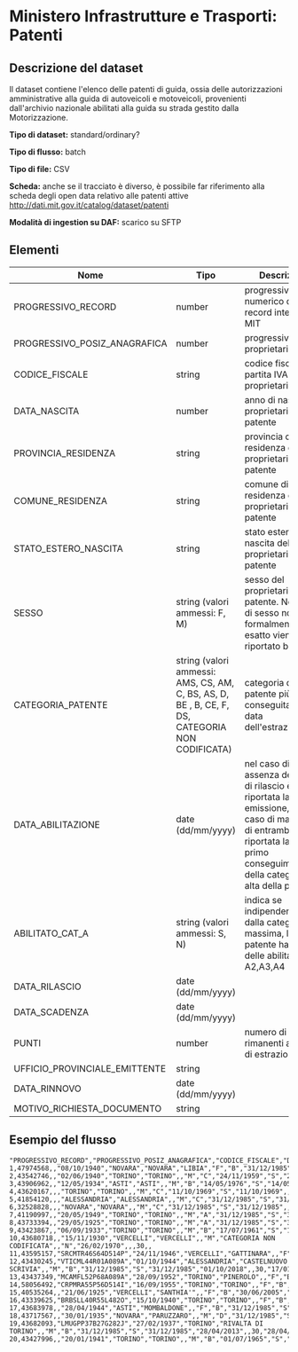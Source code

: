 # Ministero Infrastrutture e Trasporti: Patenti

## Descrizione del dataset
Il dataset contiene l'elenco delle patenti di guida, ossia delle autorizzazioni amministrative alla guida di autoveicoli e motoveicoli, provenienti dall'archivio nazionale abilitati alla guida su strada gestito dalla Motorizzazione.

**Tipo di dataset:** standard/ordinary?

**Tipo di flusso:** batch

**Tipo di file:** CSV

**Scheda:** anche se il tracciato è diverso, è possibile far riferimento alla scheda degli open data relativo alle patenti attive http://dati.mit.gov.it/catalog/dataset/patenti

**Modalità di ingestion su DAF:** scarico su SFTP


## Elementi

| Nome | Tipo   | Descrizione                     |
|------|--------|---------------------------------|
| PROGRESSIVO_RECORD | number | progressivo numerico del record interno al MIT|
| PROGRESSIVO_POSIZ_ANAGRAFICA | number | progressivo record proprietario |
| CODICE_FISCALE | string | codice fiscale o partita IVA del proprietario |
| DATA_NASCITA | number | anno di nascita del proprietario della patente |
| PROVINCIA_RESIDENZA | string | provincia di residenza del proprietario della patente |
| COMUNE_RESIDENZA | string | comune di residenza del proprietario della patente |
| STATO_ESTERO_NASCITA | string | stato estero di nascita del proprietario della patente |
| SESSO | string (valori ammessi: F, M) | sesso del proprietario della patente. Nel caso di sesso non formalmente esatto viene riportato blank |
| CATEGORIA_PATENTE | string (valori ammessi: AMS, CS, AM, C, BS, AS, D, BE , B, CE, F, DS, CATEGORIA NON CODIFICATA) | categoria di patente più elevata conseguita alla data dell'estrazione |
| DATA_ABILITAZIONE | date (dd/mm/yyyy) | nel caso di assenza della data di rilascio è stata riportata la data di emissione, nel caso di mancanza di entrambe è stata riportata la data di primo conseguimento della categoria più alta della patente |
| ABILITATO_CAT_A | string (valori ammessi: S, N) | indica se indipendentemente dalla categoria massima, la patente ha una delle abilitazioni A2,A3,A4 |
| DATA_RILASCIO | date (dd/mm/yyyy) | |
| DATA_SCADENZA | date (dd/mm/yyyy) | |
| PUNTI | number | numero di punti rimanenti alla data di estrazione |
| UFFICIO_PROVINCIALE_EMITTENTE | string | |
| DATA_RINNOVO | date (dd/mm/yyyy) | |
| MOTIVO_RICHIESTA_DOCUMENTO | string | |


## Esempio del flusso

```
"PROGRESSIVO_RECORD","PROGRESSIVO_POSIZ_ANAGRAFICA","CODICE_FISCALE","DATA_NASCITA","PROVINCIA_RESIDENZA","COMUNE_RESIDENZA","STATO_ESTERO_NASCITA","SESSO","CATEGORIA_PATENTE","DATA_ABILITAZIONE","ABILITATO_CAT_A","DATA_RILASCIO","DATA_SCADENZA","PUNTI","UFFICIO_PROVINCIALE_EMITTENTE","DATA_RINNOVO","MOTIVO_RICHIESTA_DOCUMENTO"
1,47974568,,"08/10/1940","NOVARA","NOVARA","LIBIA","F","B","31/12/1985","S","31/12/1985",,,30,,
2,43542746,,"02/06/1940","TORINO","TORINO",,"M","C","24/11/1959","S","24/11/1959",,,30,,
3,43906962,,"12/05/1934","ASTI","ASTI",,"M","B","14/05/1976","S","14/05/1976","26/04/2006",,30,"26/04/2001",
4,43620167,,,"TORINO","TORINO",,"M","C","11/10/1969","S","11/10/1969",,,30,,
5,41854120,,,"ALESSANDRIA","ALESSANDRIA",,"M","C","31/12/1985","S","31/12/1985",,,30,,
6,32528828,,,"NOVARA","NOVARA",,"M","C","31/12/1985","S","31/12/1985",,,30,,
7,41190997,,"20/05/1949","TORINO","TORINO",,"M","A","31/12/1985","S","31/12/1985",,,30,,
8,43733394,,"29/05/1925","TORINO","TORINO",,"M","A","31/12/1985","S","31/12/1985","13/12/2002",,30,"13/12/1999",
9,43423867,,"06/09/1933","TORINO","TORINO",,"M","B","17/07/1961","S","17/07/1961","27/06/2002",,30,"27/06/1997",
10,43680718,,"15/11/1930","VERCELLI","VERCELLI",,"M","CATEGORIA NON CODIFICATA",,"N","26/02/1970",,,30,,
11,43595157,"SRCMTR46S64D514P","24/11/1946","VERCELLI","GATTINARA",,"F","B","31/12/1985","S","31/12/1985","24/11/2017",,30,"19/09/2012",
12,43430245,"VTICML44R01A089A","01/10/1944","ALESSANDRIA","CASTELNUOVO SCRIVIA",,"M","B","31/12/1985","S","31/12/1985","01/10/2018",,30,"17/01/2013",
13,43437349,"MCAMFL52P68A089A","28/09/1952","TORINO","PINEROLO",,"F","B","27/01/2004","N","27/01/2004","28/09/2019",,30,"13/12/2013",
14,58056492,"CRPMRA55P56D514I","16/09/1955","TORINO","TORINO",,"F","B","18/03/2008","N","18/03/2008","16/09/2018",,30,"18/02/2013",
15,40535264,,"21/06/1925","VERCELLI","SANTHIA'",,"F","B","30/06/2005","N","16/03/1960","07/05/2011",,28,"07/05/2008","SMARRIMENTO"
16,43339625,"BRBSLL40R55L482O","15/10/1940","TORINO","TORINO",,"F","B","31/12/1985","S","31/12/1985","02/11/2009",,30,"02/11/2004",
17,43683978,,"28/04/1944","ASTI","MOMBALDONE",,"F","B","31/12/1985","S","31/12/1985",,,30,,
18,43717567,,"30/01/1935","NOVARA","PARUZZARO",,"M","D","31/12/1985","S","31/12/1985",,,30,,
19,43682093,"LMUGPP37B27G282J","27/02/1937","TORINO","RIVALTA DI TORINO",,"M","B","31/12/1985","S","31/12/1985","28/04/2013",,30,"28/04/2010","ESAMI"
20,43427996,,"20/01/1941","TORINO","TORINO",,"M","B","01/07/1965","S","01/07/1965",,,30,,"ESAMI"

```

